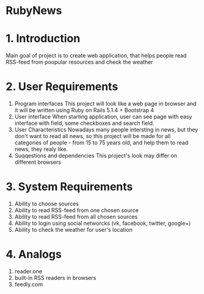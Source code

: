 # RubyNews
# 1. Introduction
Main goal of project is to create web application, that helps people read RSS-feed from poopular resources and check the weather

# 2. User Requirements
  1) Program interfaces
  This project will look like a web page in browser and it will be written using Ruby on Rails 5.1.4 + Bootstrap 4
  2) User interface
  When starting application, user can see page with easy interface with field, some checkboxes and search field.
  3) User Characteristics
  Nowadays many people intersting in news, but they don't want to read all news, so this project will be made for all categories of people - from 15 to 75 years old, and help them to read news, they realy like.
  4) Suqqestions and dependencies
  This project's look may differ on different browsers
  
# 3. System Requirements
  1) Ability to choose sources
  2) Ability to read RSS-feed from one chosen source
  3) Ability to read RSS-feed from all chosen sources
  4) Ability to login using social networcks (vk, facebook, twitter, google+)
  5) Ability to check the weather for user's location
  
# 4. Analogs
  1) reader.one
  2) built-in RSS readers in browsers
  3) feedly.com
